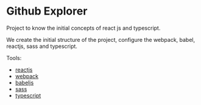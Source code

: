 # Github Explorer

Project to know the initial concepts of react js and typescript.

We create the initial structure of the project, configure the webpack, babel, reactjs, sass and typescript.

Tools:

- [reactjs](https://reactjs.org/)
- [webpack](https://webpack.js.org/)
- [babeljs](https://babeljs.io/)
- [sass](https://sass-lang.com/)
- [typescript](https://www.typescriptlang.org/)

